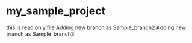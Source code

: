 # my_sample_project
this is read only file
Adding new branch as Sample_branch2
Adding new branch as Sample_branch3

